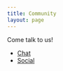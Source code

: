```yaml
---
title: Community
layout: page
---
```

Come talk to us!

* [Chat](https://matrix.to/#/#manyfold:one.ems.host)
* [Social](https://3dp.chat/@manyfold)
